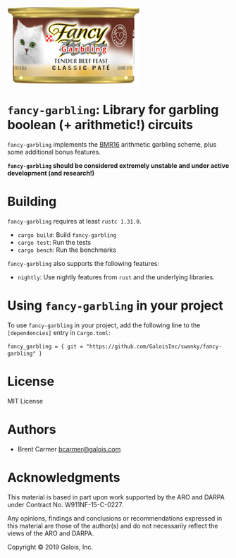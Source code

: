 ![fancy garbling logo](logo.png)

# `fancy-garbling`: Library for garbling boolean (+ arithmetic!) circuits

`fancy-garbling` implements the [BMR16](https://eprint.iacr.org/2016/969)
arithmetic garbling scheme, plus some additional bonus features.

**`fancy-garbling` should be considered extremely unstable and under active
development (and research!)**

# Building

`fancy-garbling` requires at least `rustc 1.31.0`.

* `cargo build`: Build `fancy-garbling`
* `cargo test`: Run the tests
* `cargo bench`: Run the benchmarks

`fancy-garbling` also supports the following features:

* `nightly`: Use nightly features from `rust` and the underlying libraries.

# Using `fancy-garbling` in your project

To use `fancy-garbling` in your project, add the following line to the
`[dependencies]` entry in `Cargo.toml`:

```
fancy_garbling = { git = "https://github.com/GaloisInc/swanky/fancy-garbling" }
```

# License

MIT License

# Authors

- Brent Carmer <bcarmer@galois.com>

# Acknowledgments

This material is based in part upon work supported by the ARO and DARPA under Contract No.
W911NF-15-C-0227.

Any opinions, findings and conclusions or recommendations expressed in this material are
those of the author(s) and do not necessarily reflect the views of the ARO and DARPA.

Copyright © 2019 Galois, Inc.
